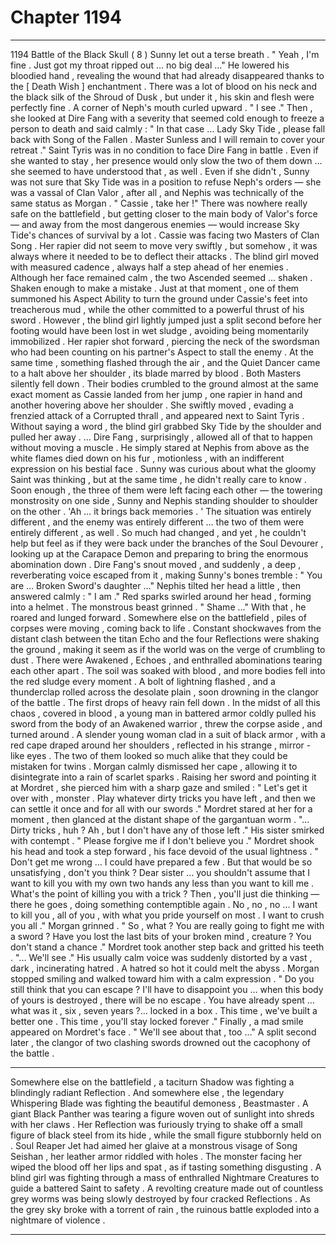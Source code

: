 
# Chapter 1194


---

1194 Battle of the Black Skull ( 8 )
Sunny let out a terse breath .
" Yeah , I'm fine . Just got my throat ripped out … no big deal …"
He lowered his bloodied hand , revealing the wound that had already disappeared thanks to the [ Death Wish ] enchantment . There was a lot of blood on his neck and the black silk of the Shroud of Dusk , but under it , his skin and flesh were perfectly fine .
A corner of Neph's mouth curled upward .
" I see ."
Then , she looked at Dire Fang with a severity that seemed cold enough to freeze a person to death and said calmly :
" In that case … Lady Sky Tide , please fall back with Song of the Fallen . Master Sunless and I will remain to cover your retreat ."
Saint Tyris was in no condition to face Dire Fang in battle . Even if she wanted to stay , her presence would only slow the two of them down … she seemed to have understood that , as well . Even if she didn't , Sunny was not sure that Sky Tide was in a position to refuse Neph's orders — she was a vassal of Clan Valor , after all , and Nephis was technically of the same status as Morgan .
" Cassie , take her !"
There was nowhere really safe on the battlefield , but getting closer to the main body of Valor's force — and away from the most dangerous enemies — would increase Sky Tide's chances of survival by a lot .
Cassie was facing two Masters of Clan Song . Her rapier did not seem to move very swiftly , but somehow , it was always where it needed to be to deflect their attacks . The blind girl moved with measured cadence , always half a step ahead of her enemies . Although her face remained calm , the two Ascended seemed … shaken .
Shaken enough to make a mistake .
Just at that moment , one of them summoned his Aspect Ability to turn the ground under Cassie's feet into treacherous mud , while the other committed to a powerful thrust of his sword .
However , the blind girl lightly jumped just a split second before her footing would have been lost in wet sludge , avoiding being momentarily immobilized . Her rapier shot forward , piercing the neck of the swordsman who had been counting on his partner's Aspect to stall the enemy .
At the same time , something flashed through the air , and the Quiet Dancer came to a halt above her shoulder , its blade marred by blood .
Both Masters silently fell down .
Their bodies crumbled to the ground almost at the same exact moment as Cassie landed from her jump , one rapier in hand and another hovering above her shoulder .
She swiftly moved , evading a frenzied attack of a Corrupted thrall , and appeared next to Saint Tyris . Without saying a word , the blind girl grabbed Sky Tide by the shoulder and pulled her away .
… Dire Fang , surprisingly , allowed all of that to happen without moving a muscle . He simply stared at Nephis from above as the white flames died down on his fur , motionless , with an indifferent expression on his bestial face .
Sunny was curious about what the gloomy Saint was thinking , but at the same time , he didn't really care to know .
Soon enough , the three of them were left facing each other — the towering monstrosity on one side , Sunny and Nephis standing shoulder to shoulder on the other .
'Ah … it brings back memories . '
The situation was entirely different , and the enemy was entirely different … the two of them were entirely different , as well . So much had changed , and yet , he couldn't help but feel as if they were back under the branches of the Soul Devourer , looking up at the Carapace Demon and preparing to bring the enormous abomination down .
Dire Fang's snout moved , and suddenly , a deep , reverberating voice escaped from it , making Sunny's bones tremble :
" You are … Broken Sword's daughter …"
Nephis tilted her head a little , then answered calmly :
" I am ."
Red sparks swirled around her head , forming into a helmet .
The monstrous beast grinned .
" Shame …"
With that , he roared and lunged forward .
Somewhere else on the battlefield , piles of corpses were moving , coming back to life . Constant shockwaves from the distant clash between the titan Echo and the four Reflections were shaking the ground , making it seem as if the world was on the verge of crumbling to dust .
There were Awakened , Echoes , and enthralled abominations tearing each other apart . The soil was soaked with blood , and more bodies fell into the red sludge every moment .
A bolt of lightning flashed , and a thunderclap rolled across the desolate plain , soon drowning in the clangor of the battle .
The first drops of heavy rain fell down .
In the midst of all this chaos , covered in blood , a young man in battered armor coldly pulled his sword from the body of an Awakened warrior , threw the corpse aside , and turned around .
A slender young woman clad in a suit of black armor , with a red cape draped around her shoulders , reflected in his strange , mirror - like eyes .
The two of them looked so much alike that they could be mistaken for twins .
Morgan calmly dismissed her cape , allowing it to disintegrate into a rain of scarlet sparks . Raising her sword and pointing it at Mordret , she pierced him with a sharp gaze and smiled :
" Let's get it over with , monster . Play whatever dirty tricks you have left , and then we can settle it once and for all with our swords ."
Mordret stared at her for a moment , then glanced at the distant shape of the gargantuan worm .
"... Dirty tricks , huh ? Ah , but I don't have any of those left ."
His sister smirked with contempt .
" Please forgive me if I don't believe you ."
Mordret shook his head and took a step forward , his face devoid of the usual lightness .
" Don't get me wrong … I could have prepared a few . But that would be so unsatisfying , don't you think ? Dear sister … you shouldn't assume that I want to kill you with my own two hands any less than you want to kill me . What's the point of killing you with a trick ? Then , you'll just die thinking — there he goes , doing something contemptible again . No , no , no … I want to kill you , all of you , with what you pride yourself on most . I want to crush you all ."
Morgan grinned .
" So , what ? You are really going to fight me with a sword ? Have you lost the last bits of your broken mind , creature ? You don't stand a chance ."
Mordret took another step back and gritted his teeth .
"... We'll see ."
His usually calm voice was suddenly distorted by a vast , dark , incinerating hatred .
A hatred so hot it could melt the abyss .
Morgan stopped smiling and walked toward him with a calm expression .
" Do you still think that you can escape ? I'll have to disappoint you … when this body of yours is destroyed , there will be no escape . You have already spent … what was it , six , seven years ?... locked in a box . This time , we've built a better one . This time , you'll stay locked forever ."
Finally , a mad smile appeared on Mordret's face .
" We'll see about that , too …"
A split second later , the clangor of two clashing swords drowned out the cacophony of the battle .
***
Somewhere else on the battlefield , a taciturn Shadow was fighting a blindingly radiant Reflection . And somewhere else , the legendary Whispering Blade was fighting the beautiful demoness , Beastmaster .
A giant Black Panther was tearing a figure woven out of sunlight into shreds with her claws . Her Reflection was furiously trying to shake off a small figure of black steel from its hide , while the small figure stubbornly held on .
Soul Reaper Jet had aimed her glaive at a monstrous visage of Song Seishan , her leather armor riddled with holes . The monster facing her wiped the blood off her lips and spat , as if tasting something disgusting .
A blind girl was fighting through a mass of enthralled Nightmare Creatures to guide a battered Saint to safety .
A revolting creature made out of countless grey worms was being slowly destroyed by four cracked Reflections .
As the grey sky broke with a torrent of rain , the ruinous battle exploded into a nightmare of violence .

---

